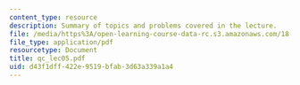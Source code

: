 ```yaml
---
content_type: resource
description: Summary of topics and problems covered in the lecture.
file: /media/https%3A/open-learning-course-data-rc.s3.amazonaws.com/18-435j-quantum-computation-fall-2003/d43f1dff422e9519bfab3d63a339a1a4_qc_lec05.pdf
file_type: application/pdf
resourcetype: Document
title: qc_lec05.pdf
uid: d43f1dff-422e-9519-bfab-3d63a339a1a4
---
```

